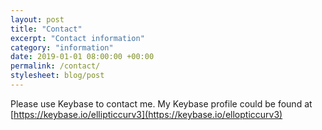 ```yaml
---
layout: post
title: "Contact"
excerpt: "Contact information"
category: "information"
date: 2019-01-01 08:00:00 +00:00
permalink: /contact/
stylesheet: blog/post
---
```


Please use Keybase to contact me. My Keybase profile could be found at [https://keybase.io/ellipticcurv3](https://keybase.io/ellopticcurv3)

